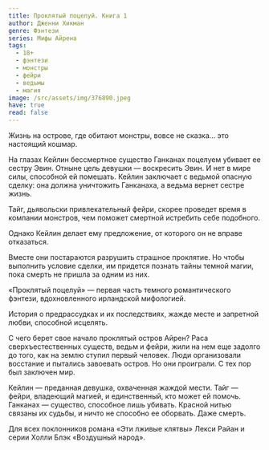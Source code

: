 ```yaml
---
title: Проклятый поцелуй. Книга 1
author: Дженни Хикман
genre: Фэнтези
series: Мифы Айрена
tags:
  - 18+
  - фэнтези
  - монстры
  - фейри
  - ведьмы
  - магия
image: /src/assets/img/376890.jpeg
have: true
read: false
---
```

Жизнь на острове, где обитают монстры, вовсе не сказка... это настоящий кошмар.

На глазах Кейлин бессмертное существо Ганканах поцелуем убивает ее сестру Эвин. Отныне цель девушки — воскресить Эвин. И нет в мире силы, способной ей помешать. Кейлин заключает с ведьмой опасную сделку: она должна уничтожить Ганканаха, а ведьма вернет сестре жизнь.

Тайг, дьявольски привлекательный фейри, скорее проведет время в компании монстров, чем поможет смертной истребить себе подобного.

Однако Кейлин делает ему предложение, от которого он не вправе отказаться.

Вместе они постараются разрушить страшное проклятие. Но чтобы выполнить условие сделки, им придется познать тайны темной магии, пока смерть не пришла за одним из них.

«Проклятый поцелуй» — первая часть темного романтического фэнтези, вдохновленного ирландской мифологией.

История о предрассудках и их последствиях, жажде месте и запретной любви, способной исцелять.

С чего берет свое начало проклятый остров Айрен? Раса сверхъестественных существ, ведьм и фейри, жили на нем еще задолго до того, как на землю ступил первый человек. Люди организовали восстание и пытались завоевать остров. Но они проиграли. С тех пор был заключен мир.

Кейлин — преданная девушка, охваченная жаждой мести. Тайг — фейри, владеющий магией, и единственный, кто может ей помочь. Ганканах — существо, способное лишь убивать. Красной нитью связаны их судьбы, и ничто не способно ее оборвать. Даже смерть.

Для всех поклонников романа «Эти лживые клятвы» Лекси Райан и серии Холли Блэк «Воздушный народ».
